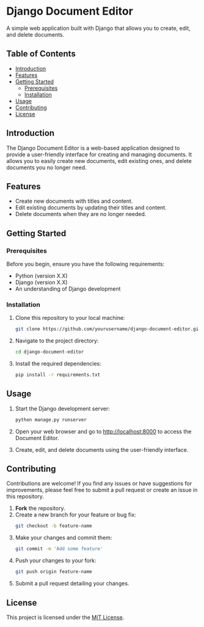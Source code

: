 # Django Document Editor


A simple web application built with Django that allows you to create, edit, and delete documents.

## Table of Contents

- [Introduction](#introduction)
- [Features](#features)
- [Getting Started](#getting-started)
  - [Prerequisites](#prerequisites)
  - [Installation](#installation)
- [Usage](#usage)
- [Contributing](#contributing)
- [License](#license)

 ## Introduction

The Django Document Editor is a web-based application designed to provide a user-friendly interface for creating and managing documents. It allows you to easily create new documents, edit existing ones, and delete documents you no longer need.

## Features

- Create new documents with titles and content.
- Edit existing documents by updating their titles and content.
- Delete documents when they are no longer needed.

## Getting Started

### Prerequisites

Before you begin, ensure you have the following requirements:

- Python (version X.X)
- Django (version X.X)
- An understanding of Django development

### Installation

1. Clone this repository to your local machine:

    ```bash
    git clone https://github.com/yourusername/django-document-editor.git
    ```

2. Navigate to the project directory:

    ```bash
    cd django-document-editor
    ```

3. Install the required dependencies:

    ```bash
    pip install -r requirements.txt
    ```

## Usage

1. Start the Django development server:

    ```bash
    python manage.py runserver
    ```

2. Open your web browser and go to [http://localhost:8000](http://localhost:8000) to access the Document Editor.

3. Create, edit, and delete documents using the user-friendly interface.

## Contributing

Contributions are welcome! If you find any issues or have suggestions for improvements, please feel free to submit a pull request or create an issue in this repository.

1. **Fork** the repository.
2. Create a new branch for your feature or bug fix:
    ```bash
    git checkout -b feature-name
    ```
3. Make your changes and commit them:
    ```bash
    git commit -m 'Add some feature'
    ```
4. Push your changes to your fork:
    ```bash
    git push origin feature-name
    ```
5. Submit a pull request detailing your changes.

## License

This project is licensed under the [MIT License](LICENSE).


